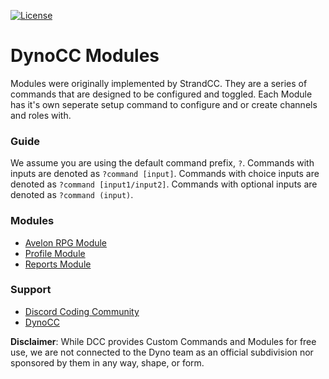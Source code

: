 [![License](https://img.shields.io/badge/License-BSD%203--Clause-blue.svg)](https://github.com/Discord-Coding-Community/DCC-Commands/blob/main/LICENSE)
# DynoCC Modules

Modules were originally implemented by StrandCC. They are a series of commands that are designed to be configured and toggled.  Each Module has it's own seperate setup command to configure and or create channels and roles with.

### Guide
We assume you are using the default command prefix, `?`. Commands with inputs are denoted as ``?command [input]``. Commands with choice inputs are denoted as ``?command [input1/input2]``. Commands with optional inputs are denoted as ``?command (input)``.

### Modules

 - [Avelon RPG Module](https://github.com/Discord-Coding-Community/DCC-Commands/tree/main/Avelon%20RPG%20Module)
 - [Profile Module](https://github.com/Discord-Coding-Community/DCC-Commands/tree/main/Profile%20Module)
 - [Reports Module](https://github.com/Discord-Coding-Community/DCC-Commands/tree/main/Reports%20Module)

### Support

- [Discord Coding Community](https://dsc.gg/discord-coding-community)
- [DynoCC](https://discord.gg/D3K3Fqz)

**Disclaimer**: While DCC provides Custom Commands and Modules for free use, we are not connected to the Dyno team as an official subdivision nor sponsored by them in any way, shape, or form.



